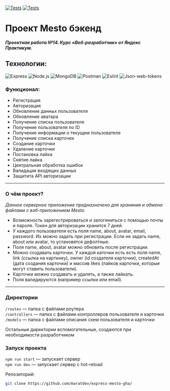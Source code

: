 [![Tests](../../actions/workflows/tests-13-sprint.yml/badge.svg)](../../actions/workflows/tests-13-sprint.yml) [![Tests](../../actions/workflows/tests-14-sprint.yml/badge.svg)](../../actions/workflows/tests-14-sprint.yml)

# Проект Mesto бэкенд
 _***Проектная работа №14. Курс «Веб-разработчик» от Яндекс Практикум.***_

## Технологии:
![Express](https://img.shields.io/badge/-Express-090909?style=for-the-badge&logo=Express)
![Node.js](https://img.shields.io/badge/-Node.js-090909?style=for-the-badge&logo=Node.js)
![MongoDB](https://img.shields.io/badge/-MongoDB-090909?style=for-the-badge&logo=MongoDB)
![Postman](https://img.shields.io/badge/-Postman-090909?style=for-the-badge&logo=Postman)
![Eslint](https://img.shields.io/badge/-Eslint-090909?style=for-the-badge&logo=Eslint&logoColor=blue)
![Json-web-tokens](https://img.shields.io/badge/-Jsonwebtokens-090909?style=for-the-badge&logo=json-web-tokens&logoColor=pink)

### Функционал:

+ Регистрация
+ Авторизация
+ Обновление данных пользователя
+ Обновление аватара
+ Получение списка пользователя
+ Получение пользователя по ID
+ Получение информации о текущем пользователе
+ Получение списка карточек
+ Создание карточки
+ Удаление карточки
+ Постановка лайка
+ Снятие лайка
+ Центральная обработка ошибок
+ Валидация входящих данных
+ Защитита API авторизации
------
### О чём проект?

*Данное серверное приложение предназначено для храниния и обмена файлами с вэб-приложением Mesto.*

* Возможность зарегестрироваться и залогиниться с помощью почты и пароля. Токен для авторизации хранится 7 дней.
* У каждого пользователя есть поля name, about, avatar, email, password. Их можно задать при регистрации. Если не задать name, about или avatar, то установятся дефолтные.
* Поля name, about, avatar можно обновить после регистрации.
* Можно создавать карточки. У каждой каточки есть есть поля name, link (ссылка на картинку), owner (id создателя карточки), createdAt (дата создания карточки) и массив likes (лайков карточки, которые могут ставить пользователи).
* Карточки можно создавать и удалять, а также лайкать.
* Поля валидируются (например ссылки или email).
------
### Директории

`/routes` — папка с файлами роутера  
`/controllers` — папка с файлами контроллеров пользователя и карточки   
`/models` — папка с файлами описания схем пользователя и карточки

Остальные директории вспомогательные, создаются при необходимости разработчиком

### Запуск проекта

`npm run start` — запускает сервер   
`npm run dev` — запускает сервер с hot-reload


Репозиторий:

```bash
git clone https://github.com/maratdev/express-mesto-gha/
```
